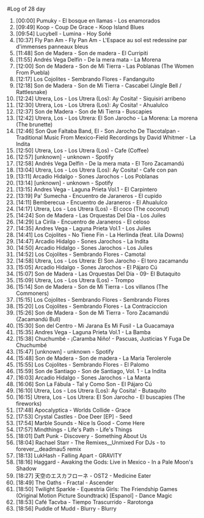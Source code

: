 #Log of 28 day

1. [00:00] Pumuky - El bosque en llamas - Los enamorados
1. [09:49] Koop - Coup De Grace - Koop Island Blues
1. [09:54] Lucybell - Lumina - Hoy Soñé
1. [10:37] Fly Pan Am - Fly Pan Am - L'Espace au sol est redessine par d'immenses panneaux bleus
1. [11:48] Son de Madera - Son de madera - El Curripiti
1. [11:55] Andrés Vega Delfín - De la mera mata - La Morena
1. [12:00] Son de Madera - Son de Mi Tierra - Las Poblanas (The Women From Puebla)
1. [12:17] Los Cojolites - Sembrando Flores - Fandanguito
1. [12:18] Son de Madera - Son de Mi Tierra - Cascabel (Jingle Bell / Rattlesnake)
1. [12:24] Utrera, Los - Los Utrera (Los): Ay Cosita! - Siquisiri arribeno
1. [12:30] Utrera, Los - Los Utrera (Los): Ay Cosita! - Ahualulco
1. [12:37] Son de Madera - Son de Mi Tierra - Buscapies
1. [12:42] Utrera, Los - Los Utrera: El Son Jarocho - La Morena: La morena (The brunette)
1. [12:46] Son Que Faltaba Band, El - Son Jarocho De Tlacotalpan - Traditional Music From Mexico-Field Recordings by David Whitmer - La Indita
1. [12:50] Utrera, Los - Los Utrera (Los) - Cafe (Coffee)
1. [12:57] [unknown] - unknown - Spotify
1. [12:58] Andrés Vega Delfín - De la mera mata - El Toro Zacamandú
1. [13:04] Utrera, Los - Los Utrera (Los): Ay Cosita! - Cafe con pan
1. [13:11] Arcadio Hidalgo - Sones Jarochos - Los Poblanas
1. [13:14] [unknown] - unknown - Spotify
1. [13:15] Andres Vega - Laguna Prieta Vol.1 - El Carpintero
1. [13:19] Pa' Sumecha - Encuentro de Jaraneros - El cupido
1. [14:11] Bemberecua - Encuentro de Jaraneros - El Ahualulco
1. [14:17] Utrera, Los - Los Utrera (Los) - El coco (The coconut)
1. [14:24] Son de Madera - Las Orquestas Del Día - Los Juiles
1. [14:29] La Cirila - Encuentro de Jaraneros - El celoso
1. [14:35] Andres Vega - Laguna Prieta Vol.1 - Los Juiles
1. [14:41] Los Cojolites - No Tiene Fin - La Herlinda (feat. Lila Downs)
1. [14:47] Arcadio Hidalgo - Sones Jarochos - La Indita
1. [14:50] Arcadio Hidalgo - Sones Jarochos - Los Juiles
1. [14:52] Los Cojolites - Sembrando Flores - Camotal
1. [14:58] Utrera, Los - Los Utrera: El Son Jarocho - El toro zacamandu
1. [15:05] Arcadio Hidalgo - Sones Jarochos - El Pájaro Cú
1. [15:07] Son de Madera - Las Orquestas Del Día - 09- El Butaquito
1. [15:09] Utrera, Los - Los Utrera (Los) - Trompo
1. [15:14] Son de Madera - Son de Mi Tierra - Los villanos (The Commoners)
1. [15:15] Los Cojolites - Sembrando Flores - Sembrando Flores
1. [15:20] Los Cojolites - Sembrando Flores - La Contraciccion
1. [15:26] Son de Madera - Son de Mi Tierra - Toro Zacamandú (Zacamandú Bull)
1. [15:30] Son del Centro - Mi Jarana Es Mi Fusil - La Guacamaya
1. [15:35] Andres Vega - Laguna Prieta Vol.1 - La Bamba
1. [15:38] Chuchumbé - ¡Caramba Niño! - Pascuas, Justicias Y Fuga De Chuchumbé
1. [15:47] [unknown] - unknown - Spotify
1. [15:48] Son de Madera - Son de madera - La Maria Terolerole
1. [15:55] Los Cojolites - Sembrando Flores - El Palomo
1. [15:59] Son de Santiago - Son de Santiago, Vol. 1 - La Indita
1. [16:03] Arcadio Hidalgo - Sones Jarochos - La Manta
1. [16:06] Son La Fábula - Tal y Como Son - El Pájaro Cú
1. [16:10] Utrera, Los - Los Utrera (Los): Ay Cosita! - Butaquito
1. [16:15] Utrera, Los - Los Utrera: El Son Jarocho - El buscapies (The fireworks)
1. [17:48] Apocalyptica - Worlds Collide - Grace
1. [17:53] Crystal Castles - Doe Deer [EP] - Seed
1. [17:54] Marble Sounds - Nice Is Good - Come Here
1. [17:57] Mindthings - Life's Path - Life's Things
1. [18:01] Daft Punk - Discovery - Something About Us
1. [18:04] Rachael Starr - The Remixes__Unmixed For DJs - to forever__deadmau5 remix
1. [18:13] LukHash - Falling Apart - GRAVITY
1. [18:16] Haggard - Awaking the Gods: Live in Mexico - In a Pale Moon's Shadow
1. [18:27] 天空のエスカフローネ - OST2 - Medicine Eater
1. [18:49] The Oaths - Fractal - Ascender
1. [18:50] Twilight Sparkle - Equestria Girls: The Friendship Games (Original Motion Picture Soundtrack) [Espanol] - Dance Magic
1. [18:53] Café Tacvba - Tiempo Trascurrido - Rarotonga
1. [18:56] Puddle of Mudd - Blurry - Blurry
